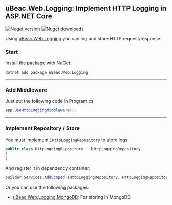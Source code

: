 ## uBeac.Web.Logging: Implement HTTP Logging in ASP.NET Core
[![Nuget version](https://img.shields.io/nuget/v/uBeac.Web.Logging?label=nuget%20version&logo=nuget&style=flat)](https://www.nuget.org/packages/uBeac.Web.Logging/) [![Nuget downloads](https://img.shields.io/nuget/dt/uBeac.Web.Logging?label=nuget%20downloads&logo=nuget&style=flat)](https://www.nuget.org/packages/uBeac.Web.Logging/)

Using [uBeac.Web.Logging](https://nuget.org/packages/uBeac.Web.Logging) you can log and store HTTP request/response.

### Start
Install the package with NuGet:
```
dotnet add package uBeac.Web.Logging
```

<hr>

### Add Middleware
Just put the following code in Program.cs:
```cs
app.UseHttpLoggingMiddleware();
```

<hr>

### Implement Repository / Store
You must implement ``IHttpLoggingRepository`` to store logs:
```cs
public class HttpLoggingRepository : IHttpLoggingRepository
{
}
```
And register it in dependency container:
```cs
builder.Services.AddScoped<IHttpLoggingRepository, HttpLoggingRepository>();
```
Or you can use the following packages:
- [uBeac.Web.Logging.MongoDB](./uBeac.Core.Web.Logging.MongoDB): For storing in MongoDB
